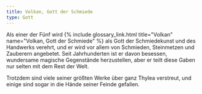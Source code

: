 ```yaml
---
title: Volkan, Gott der Schmiede
type: Gott
---
```


Als einer der Fünf wird {% include glossary_link.html title="Volkan" name="Volkan, Gott der Schmiede" %} als Gott der Schmiedekunst und des Handwerks
verehrt, und er wird vor allem von Schmieden, Steinmetzen und Zauberern
angebetet. Seit Jahrhunderten ist er davon besessen, wundersame magische
Gegenstände herzustellen, aber er teilt diese Gaben nur selten mit dem Rest der
Welt.

Trotzdem sind viele seiner größten Werke über ganz Thylea verstreut, und einige
sind sogar in die Hände seiner Feinde gefallen.
